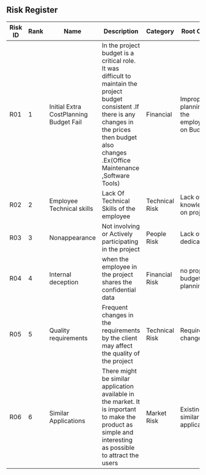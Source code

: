 
## Risk Register

Risk ID| Rank | Name | Description | Category | Root Cause | Triggers | Responses | Risk Owner | Probability | Impact | Status | 
---|---|---|---|---|---|---|---|---|---|---------------|----------------|
R01| 1 | Initial  Extra CostPlanning Budget Fail| In the project budget is a critical role. It was difficult to maintain the project budget consistent .If there is any changes in the prices then budget also changes .Ex(Office Maintenance ,Software Tools)| Financial | Improper planning of the employee on Budget| Rise in Budget | Risk  Avoidance Mitigation | Operational Manager | High| High | Prediction |
R02| 2 | Employee Technical skills |Lack Of Technical Skills of the employee| Technical Risk |Lack of knowledge on project | poor deliverables | Risk Acceptance | Program Manager | High | High | Prediction |
R03| 3 | Nonappearance| Not involving or Actively participating in the project | People Risk | Lack of dedication | Deliverable issues | Risk Mitigation |Project Manager| Medium | Medium | Expected |
R04| 4 |Internal deception | when the employee in the project shares the confidential data| Financial Risk | no proper budget planning | Operational | Risk Mitigation | Operational Manager| High | Medium | Avoided|
R05| 5 | Quality requirements | Frequent changes in the requirements by the client may affect the quality of the project | Technical Risk | Requirement changes| Doesn’t meet user requirements | Risk Acceptance | Project Manager | Medium | High | Expected |
R06| 6 | Similar Applications | There might be similar application available in the market. It is important to make the product as simple and interesting as possible to attract the users | Market Risk | Existing similar applications | Applications | Risk Acceptance | Program manager | High | Medium | Mitigated| 


